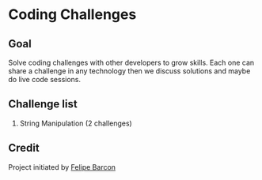 # Coding Challenges

## Goal

Solve coding challenges with other developers to grow skills. Each one can share a challenge in any technology then we discuss solutions and maybe do live code sessions.

## Challenge list

1. String Manipulation (2 challenges)

## Credit

Project initiated by [Felipe Barcon](https://github.com/Felipebarcon)
